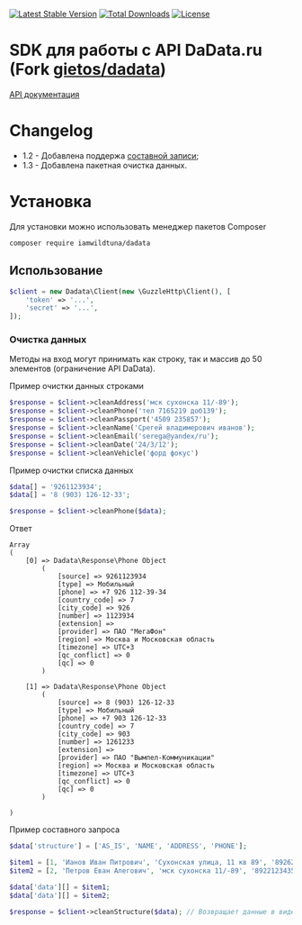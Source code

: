 [![Latest Stable Version](https://poser.pugx.org/iamwildtuna/dadata/v/stable)](https://packagist.org/packages/iamwildtuna/dadata)
[![Total Downloads](https://poser.pugx.org/iamwildtuna/dadata/downloads)](https://packagist.org/packages/iamwildtuna/dadata)
[![License](https://poser.pugx.org/iamwildtuna/dadata/license)](https://packagist.org/packages/iamwildtuna/dadata)

SDK для работы с API DaData.ru (Fork [gietos/dadata](https://github.com/gietos/dadata))
=================

[API документация](https://dadata.ru/api/clean/)

<a name="links"><h1>Changelog</h1></a>

- 1.2 - Добавлена поддержа [составной записи](https://dadata.ru/api/clean/#request-record);  
- 1.3 - Добавлена пакетная очистка данных.

# Установка  
Для установки можно использовать менеджер пакетов Composer

    composer require iamwildtuna/dadata

## Использование



``` php
$client = new Dadata\Client(new \GuzzleHttp\Client(), [
    'token' => '...',
    'secret' => '...',
]);
```

### Очистка данных

Методы на вход могут принимать как строку, так и массив до 50 элементов (ограничение API DaData).  

Пример очистки данных строками
``` php
$response = $client->cleanAddress('мск сухонска 11/-89');
$response = $client->cleanPhone('тел 7165219 доб139');
$response = $client->cleanPassport('4509 235857');
$response = $client->cleanName('Срегей владимерович иванов');
$response = $client->cleanEmail('serega@yandex/ru');
$response = $client->cleanDate('24/3/12');
$response = $client->cleanVehicle('форд фокус')
```

Пример очистки списка данных
``` php
$data[] = '9261123934';
$data[] = '8 (903) 126-12-33';

$response = $client->cleanPhone($data);
```

Ответ
```
Array
(
    [0] => Dadata\Response\Phone Object
        (
            [source] => 9261123934
            [type] => Мобильный
            [phone] => +7 926 112-39-34
            [country_code] => 7
            [city_code] => 926
            [number] => 1123934
            [extension] => 
            [provider] => ПАО "МегаФон"
            [region] => Москва и Московская область
            [timezone] => UTC+3
            [qc_conflict] => 0
            [qc] => 0
        )

    [1] => Dadata\Response\Phone Object
        (
            [source] => 8 (903) 126-12-33
            [type] => Мобильный
            [phone] => +7 903 126-12-33
            [country_code] => 7
            [city_code] => 903
            [number] => 1261233
            [extension] => 
            [provider] => ПАО "Вымпел-Коммуникации"
            [region] => Москва и Московская область
            [timezone] => UTC+3
            [qc_conflict] => 0
            [qc] => 0
        )

)
```

Пример составного запроса
``` php
$data['structure'] = ['AS_IS', 'NAME', 'ADDRESS', 'PHONE'];

$item1 = [1, 'Ианов Иван Питрович', 'Сухонская улица, 11 кв 89', '89262223344'];
$item2 = [2, 'Петров Еван Алегович', 'мск сухонска 11/-89', '89221234356'];

$data['data'][] = $item1;
$data['data'][] = $item2;

$response = $client->cleanStructure($data); // Возвращает данные в виде ассоциативного массива
```
